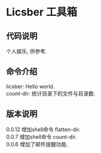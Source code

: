 # Licsber 工具箱

## 代码说明

个人娱乐, 供参考.

## 命令介绍

licsber: Hello world.   
count-dir: 统计目录下的文件与目录数.

## 版本说明

0.0.12 增加shell命令 flatten-dir.  
0.0.7 增加shell命令 count-dir.   
0.0.6 增加了邮件提醒功能.
